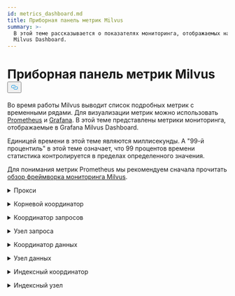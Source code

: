 ```yaml
---
id: metrics_dashboard.md
title: Приборная панель метрик Milvus
summary: >-
  В этой теме рассказывается о показателях мониторинга, отображаемых на панели
  Milvus Dashboard.
---
```

<h1 id="Milvus-Metrics-Dashboard" class="common-anchor-header">Приборная панель метрик Milvus<button data-href="#Milvus-Metrics-Dashboard" class="anchor-icon" translate="no">
      <svg translate="no"
        aria-hidden="true"
        focusable="false"
        height="20"
        version="1.1"
        viewBox="0 0 16 16"
        width="16"
      >
        <path
          fill="#0092E4"
          fill-rule="evenodd"
          d="M4 9h1v1H4c-1.5 0-3-1.69-3-3.5S2.55 3 4 3h4c1.45 0 3 1.69 3 3.5 0 1.41-.91 2.72-2 3.25V8.59c.58-.45 1-1.27 1-2.09C10 5.22 8.98 4 8 4H4c-.98 0-2 1.22-2 2.5S3 9 4 9zm9-3h-1v1h1c1 0 2 1.22 2 2.5S13.98 12 13 12H9c-.98 0-2-1.22-2-2.5 0-.83.42-1.64 1-2.09V6.25c-1.09.53-2 1.84-2 3.25C6 11.31 7.55 13 9 13h4c1.45 0 3-1.69 3-3.5S14.5 6 13 6z"
        ></path>
      </svg>
    </button></h1><p>Во время работы Milvus выводит список подробных метрик с временными рядами. Для визуализации метрик можно использовать <a href="https://prometheus.io/">Prometheus</a> и <a href="https://grafana.com/">Grafana</a>. В этой теме представлены метрики мониторинга, отображаемые в Grafana Milvus Dashboard.</p>
<p>Единицей времени в этой теме являются миллисекунды. А "99-й процентиль" в этой теме означает, что 99 процентов времени статистика контролируется в пределах определенного значения.</p>
<p>Для понимания метрик Prometheus мы рекомендуем сначала прочитать <a href="/docs/ru/monitor_overview.md">обзор фреймворка мониторинга Milvus</a>.</p>
<p><details><summary>Прокси</summary></p>
<table>
<thead>
<tr><th>Панель</th><th>Описание панели</th><th>PromQL (язык запросов Prometheus)</th><th>Используемые метрики Milvus</th><th>Описание метрик Milvus</th></tr>
</thead>
<tbody>
<tr><td>Скорость подсчета поисковых векторов</td><td>Среднее количество векторов, запрашиваемых в секунду каждым прокси в течение последних двух минут.</td><td><code translate="no">sum(increase(milvus_proxy_search_vectors_count{app_kubernetes_io_instance=~&quot;$instance&quot;, app_kubernetes_io_name=&quot;$app_name&quot;, namespace=&quot;$namespace&quot;}[2m])/120) by (pod, node_id)</code></td><td><code translate="no">milvus_proxy_search_vectors_count</code></td><td>Накопленное количество запрошенных векторов.</td></tr>
<tr><td>Insert Vector Count Rate</td><td>Среднее количество векторов, вставленных в секунду каждым прокси в течение последних двух минут.</td><td><code translate="no">sum(increase(milvus_proxy_insert_vectors_count{app_kubernetes_io_instance=~&quot;$instance&quot;, app_kubernetes_io_name=&quot;$app_name&quot;, namespace=&quot;$namespace&quot;}[2m])/120) by (pod, node_id)</code></td><td><code translate="no">milvus_proxy_insert_vectors_count</code></td><td>Накопленное количество вставленных векторов.</td></tr>
<tr><td>Латентность поиска</td><td>Средняя задержка и 99-й процентиль задержки получения запросов на поиск и запрос каждым прокси в течение последних двух минут.</td><td>p99: <br/> <code translate="no">histogram_quantile(0.99, sum by (le, query_type, pod, node_id) (rate(milvus_proxy_sq_latency_bucket{app_kubernetes_io_instance=~&quot;$instance&quot;, app_kubernetes_io_name=&quot;$app_name&quot;, namespace=&quot;$namespace&quot;}[2m])))</code> <br/> avg: <br/> <code translate="no">sum(increase(milvus_proxy_sq_latency_sum{app_kubernetes_io_instance=~&quot;$instance&quot;, app_kubernetes_io_name=&quot;$app_name&quot;, namespace=&quot;$namespace&quot;}[2m])) by (pod, node_id, query_type) / sum(increase(milvus_proxy_sq_latency_count{app_kubernetes_io_instance=~&quot;$instance&quot;, app_kubernetes_io_name=&quot;$app_name&quot;, namespace=&quot;$namespace&quot;}[2m])) by (pod, node_id, query_type)</code></td><td><code translate="no">milvus_proxy_sq_latency</code></td><td>Задержка запросов на поиск и запросы.</td></tr>
<tr><td>Задержка поиска коллекции</td><td>Средняя задержка и 99-й процентиль задержки получения запросов поиска и запросов к определенной коллекции каждым прокси в течение последних двух минут.</td><td>p99: <br/> <code translate="no">histogram_quantile(0.99, sum by (le, query_type, pod, node_id) (rate(milvus_proxy_collection_sq_latency_bucket{app_kubernetes_io_instance=~&quot;$instance&quot;, app_kubernetes_io_name=&quot;$app_name&quot;, namespace=&quot;$namespace&quot;, collection_name=~&quot;$collection&quot;}[2m])))</code> <br/> avg: <br/> <code translate="no">sum(increase(milvus_proxy_collection_sq_latency_sum{app_kubernetes_io_instance=~&quot;$instance&quot;, app_kubernetes_io_name=&quot;$app_name&quot;, namespace=&quot;$namespace&quot;, collection_name=~&quot;$collection&quot;}[2m])) by (pod, node_id, query_type) / sum(increase(milvus_proxy_collection_sq_latency_count{app_kubernetes_io_instance=~&quot;$instance&quot;, app_kubernetes_io_name=&quot;$app_name&quot;, namespace=&quot;$namespace&quot;, collection_name=~&quot;$collection&quot;}[2m])) by (pod, node_id, query_type)</code></td><td><code translate="no">milvus_proxy_collection_sq_latency_sum</code></td><td>Время ожидания запросов поиска и запросов к определенной коллекции</td></tr>
<tr><td>Мутационная задержка</td><td>Средняя задержка и 99-й процентиль задержки получения запросов на мутацию каждым прокси в течение последних двух минут.</td><td>p99: <br/> <code translate="no">histogram_quantile(0.99, sum by (le, msg_type, pod, node_id) (rate(milvus_proxy_mutation_latency_bucket{app_kubernetes_io_instance=~&quot;$instance&quot;, app_kubernetes_io_name=&quot;$app_name&quot;, namespace=&quot;$namespace&quot;}[2m])))</code> <br/> avg: <br/> <code translate="no">sum(increase(milvus_proxy_mutation_latency_sum{app_kubernetes_io_instance=~&quot;$instance&quot;, app_kubernetes_io_name=&quot;$app_name&quot;, namespace=&quot;$namespace&quot;}[2m])) by (pod, node_id, msg_type) / sum(increase(milvus_proxy_mutation_latency_count{app_kubernetes_io_instance=~&quot;$instance&quot;, app_kubernetes_io_name=&quot;$app_name&quot;, namespace=&quot;$namespace&quot;}[2m])) by (pod, node_id, msg_type)</code></td><td><code translate="no">milvus_proxy_mutation_latency_sum</code></td><td>Задержка запросов на мутацию.</td></tr>
<tr><td>Латентность мутации коллекции</td><td>Средняя задержка и 99-й процентиль задержки получения запросов мутации к определенной коллекции каждым прокси в течение последних двух минут.</td><td>p99: <br/> <code translate="no">histogram_quantile(0.99, sum by (le, query_type, pod, node_id) (rate(milvus_proxy_collection_sq_latency_bucket{app_kubernetes_io_instance=~&quot;$instance&quot;, app_kubernetes_io_name=&quot;$app_name&quot;, namespace=&quot;$namespace&quot;, collection_name=~&quot;$collection&quot;}[2m])))</code> <br/> avg: <br/> <code translate="no">sum(increase(milvus_proxy_collection_sq_latency_sum{app_kubernetes_io_instance=~&quot;$instance&quot;, app_kubernetes_io_name=&quot;$app_name&quot;, namespace=&quot;$namespace&quot;, collection_name=~&quot;$collection&quot;}[2m])) by (pod, node_id, query_type) / sum(increase(milvus_proxy_collection_sq_latency_count{app_kubernetes_io_instance=~&quot;$instance&quot;, app_kubernetes_io_name=&quot;$app_name&quot;, namespace=&quot;$namespace&quot;, collection_name=~&quot;$collection&quot;}[2m])) by (pod, node_id, query_type)</code></td><td><code translate="no">milvus_proxy_collection_sq_latency_sum</code></td><td>Задержка запросов мутации к определенной коллекции</td></tr>
<tr><td>Задержка ожидания результатов поиска</td><td>Средняя задержка и 99-й процентиль задержки между отправкой запросов поиска и запросов и получением результатов прокси в течение последних двух минут.</td><td>p99: <br/> <code translate="no">histogram_quantile(0.99, sum by (le, query_type, pod, node_id) (rate(milvus_proxy_sq_wait_result_latency_bucket{app_kubernetes_io_instance=~&quot;$instance&quot;, app_kubernetes_io_name=&quot;$app_name&quot;, namespace=&quot;$namespace&quot;}[2m])))</code> <br/> avg: <br/> <code translate="no">sum(increase(milvus_proxy_sq_wait_result_latency_sum{app_kubernetes_io_instance=~&quot;$instance&quot;, app_kubernetes_io_name=&quot;$app_name&quot;, namespace=&quot;$namespace&quot;}[2m])) by (pod, node_id, query_type) / sum(increase(milvus_proxy_sq_wait_result_latency_count{app_kubernetes_io_instance=~&quot;$instance&quot;, app_kubernetes_io_name=&quot;$app_name&quot;, namespace=&quot;$namespace&quot;}[2m])) by (pod, node_id, query_type)</code></td><td><code translate="no">milvus_proxy_sq_wait_result_latency</code></td><td>Задержка между отправкой запросов на поиск и получение результатов.</td></tr>
<tr><td>Уменьшить задержку результатов поиска</td><td>Средняя задержка и 99-й процентиль задержки агрегирования результатов поиска и запросов через прокси в течение последних двух минут.</td><td>p99: <br/> <code translate="no">histogram_quantile(0.99, sum by (le, query_type, pod, node_id) (rate(milvus_proxy_sq_reduce_result_latency_bucket{app_kubernetes_io_instance=~&quot;$instance&quot;, app_kubernetes_io_name=&quot;$app_name&quot;, namespace=&quot;$namespace&quot;}[2m])))</code> <br/> avg: <br/> <code translate="no">sum(increase(milvus_proxy_sq_reduce_result_latency_sum{app_kubernetes_io_instance=~&quot;$instance&quot;, app_kubernetes_io_name=&quot;$app_name&quot;, namespace=&quot;$namespace&quot;}[2m])) by (pod, node_id, query_type) / sum(increase(milvus_proxy_sq_reduce_result_latency_count{app_kubernetes_io_instance=~&quot;$instance&quot;, app_kubernetes_io_name=&quot;$app_name&quot;, namespace=&quot;$namespace&quot;}[2m])) by (pod, node_id, query_type)</code></td><td><code translate="no">milvus_proxy_sq_reduce_result_latency</code></td><td>Задержка объединения результатов поиска и запросов, возвращаемых каждым узлом запроса.</td></tr>
<tr><td>Задержка декодирования результатов поиска</td><td>Средняя задержка и 99-й процентиль задержки декодирования результатов поиска и запросов по прокси в течение последних двух минут.</td><td>p99: <br/> <code translate="no">histogram_quantile(0.99, sum by (le, query_type, pod, node_id) (rate(milvus_proxy_sq_decode_result_latency_bucket{app_kubernetes_io_instance=~&quot;$instance&quot;, app_kubernetes_io_name=&quot;$app_name&quot;, namespace=&quot;$namespace&quot;}[2m])))</code> <br/> avg: <br/> <code translate="no">sum(increase(milvus_proxy_sq_decode_result_latency_sum{app_kubernetes_io_instance=~&quot;$instance&quot;, app_kubernetes_io_name=&quot;$app_name&quot;, namespace=&quot;$namespace&quot;}[2m])) by (pod, node_id, query_type) / sum(increase(milvus_proxy_sq_decode_resultlatency_count{app_kubernetes_io_instance=~&quot;$instance&quot;, app_kubernetes_io_name=&quot;$app_name&quot;, namespace=&quot;$namespace&quot;}[2m])) by (pod, node_id, query_type)</code></td><td><code translate="no">milvus_proxy_sq_decode_result_latency</code></td><td>Задержка декодирования каждого результата поиска и запроса.</td></tr>
<tr><td>Msg Stream Object Num</td><td>Среднее, максимальное и минимальное количество объектов msgstream, созданных каждым прокси на соответствующей физической теме за последние две минуты.</td><td><code translate="no">avg(milvus_proxy_msgstream_obj_num{app_kubernetes_io_instance=~&quot;$instance&quot;, app_kubernetes_io_name=&quot;$app_name&quot;, namespace=&quot;$namespace&quot;}) by (pod, node_id) max(milvus_proxy_msgstream_obj_num{app_kubernetes_io_instance=~&quot;$instance&quot;, app_kubernetes_io_name=&quot;$app_name&quot;, namespace=&quot;$namespace&quot;}) by (pod, node_id) min(milvus_proxy_msgstream_obj_num{app_kubernetes_io_instance=~&quot;$instance&quot;, app_kubernetes_io_name=&quot;$app_name&quot;, namespace=&quot;$namespace&quot;}) by (pod, node_id)</code></td><td><code translate="no">milvus_proxy_msgstream_obj_num</code></td><td>Количество объектов msgstream, созданных в каждой физической теме.</td></tr>
<tr><td>Задержка отправки мутаций</td><td>Средняя задержка и 99-й процентиль задержки отправки запросов на вставку или удаление каждым прокси в течение последних двух минут.</td><td>p99: <br/> <code translate="no">histogram_quantile(0.99, sum by (le, msg_type, pod, node_id) (rate(milvus_proxy_mutation_send_latency_bucket{app_kubernetes_io_instance=~&quot;$instance&quot;, app_kubernetes_io_name=&quot;$app_name&quot;, namespace=&quot;$namespace&quot;}[2m])))</code> <br/> avg: <br/> <code translate="no">sum(increase(milvus_proxy_mutation_send_latency_sum{app_kubernetes_io_instance=~&quot;$instance&quot;, app_kubernetes_io_name=&quot;$app_name&quot;, namespace=&quot;$namespace&quot;}[2m])) by (pod, node_id, msg_type) / sum(increase(milvus_proxy_mutation_send_latency_count{app_kubernetes_io_instance=~&quot;$instance&quot;, app_kubernetes_io_name=&quot;$app_name&quot;, namespace=&quot;$namespace&quot;}[2m])) by (pod, node_id, msg_type)</code></td><td><code translate="no">milvus_proxy_mutation_send_latency</code></td><td>Задержка отправки запросов на вставку или удаление.</td></tr>
<tr><td>Скорость попадания в кэш</td><td>Средний показатель попадания в кэш операций, включая <code translate="no">GeCollectionID</code>, <code translate="no">GetCollectionInfo</code> и <code translate="no">GetCollectionSchema</code> в секунду в течение последних двух минут.</td><td><code translate="no">sum(increase(milvus_proxy_cache_hit_count{app_kubernetes_io_instance=~&quot;$instance&quot;, app_kubernetes_io_name=&quot;$app_name&quot;, namespace=&quot;$namespace&quot;, cache_state=&quot;hit&quot;}[2m])/120) by(cache_name, pod, node_id) / sum(increase(milvus_proxy_cache_hit_count{app_kubernetes_io_instance=~&quot;$instance&quot;, app_kubernetes_io_name=&quot;$app_name&quot;, namespace=&quot;$namespace&quot;}[2m])/120) by(cache_name, pod, node_id)</code></td><td><code translate="no">milvus_proxy_cache_hit_count</code></td><td>Статистика попаданий и отказов для каждой операции чтения кэша.</td></tr>
<tr><td>Задержка обновления кэша</td><td>Средняя задержка и 99-й процентиль задержки обновления кэша по прокси в течение последних двух минут.</td><td>p99: <br/> <code translate="no">histogram_quantile(0.99, sum by (le, pod, node_id) (rate(milvus_proxy_cache_update_latency_bucket{app_kubernetes_io_instance=~&quot;$instance&quot;, app_kubernetes_io_name=&quot;$app_name&quot;, namespace=&quot;$namespace&quot;}[2m])))</code> <br/> avg: <br/> <code translate="no">sum(increase(milvus_proxy_cache_update_latency_sum{app_kubernetes_io_instance=~&quot;$instance&quot;, app_kubernetes_io_name=&quot;$app_name&quot;, namespace=&quot;$namespace&quot;}[2m])) by (pod, node_id) / sum(increase(milvus_proxy_cache_update_latency_count{app_kubernetes_io_instance=~&quot;$instance&quot;, app_kubernetes_io_name=&quot;$app_name&quot;, namespace=&quot;$namespace&quot;}[2m])) by (pod, node_id)</code></td><td><code translate="no">milvus_proxy_cache_update_latency</code></td><td>Задержка обновления кэша каждый раз.</td></tr>
<tr><td>Время синхронизации</td><td>Среднее, максимальное и минимальное количество эпохального времени, синхронизированного каждым прокси в соответствующем физическом канале.</td><td><code translate="no">avg(milvus_proxy_sync_epoch_time{app_kubernetes_io_instance=~&quot;$instance&quot;, app_kubernetes_io_name=&quot;$app_name&quot;, namespace=&quot;$namespace&quot;}) by (pod, node_id) max(milvus_proxy_sync_epoch_time{app_kubernetes_io_instance=~&quot;$instance&quot;, app_kubernetes_io_name=&quot;$app_name&quot;, namespace=&quot;$namespace&quot;}) by (pod, node_id) min(milvus_proxy_sync_epoch_time{app_kubernetes_io_instance=~&quot;$instance&quot;, app_kubernetes_io_name=&quot;$app_name&quot;, namespace=&quot;$namespace&quot;}) by (pod, node_id)</code></td><td><code translate="no">milvus_proxy_sync_epoch_time</code></td><td>Время эпохи каждого физического канала (время Unix, миллисекунды, прошедшие с 1 января 1970 года).    <br/>    По умолчанию существует <code translate="no">ChannelName</code>, не относящийся к физическим каналам.</td></tr>
<tr><td>Применить задержку PK</td><td>Средняя задержка и 99-й процентиль задержки применения первичного ключа каждым прокси в течение последних двух минут.</td><td>p99: <br/> <code translate="no">histogram_quantile(0.99, sum by (le, pod, node_id) (rate(milvus_proxy_apply_pk_latency_bucket{app_kubernetes_io_instance=~&quot;$instance&quot;, app_kubernetes_io_name=&quot;$app_name&quot;, namespace=&quot;$namespace&quot;}[2m])))</code> <br/> avg: <br/> <code translate="no">sum(increase(milvus_proxy_apply_pk_latency_sum{app_kubernetes_io_instance=~&quot;$instance&quot;, app_kubernetes_io_name=&quot;$app_name&quot;, namespace=&quot;$namespace&quot;}[2m])) by (pod, node_id) / sum(increase(milvus_proxy_apply_pk_latency_count{app_kubernetes_io_instance=~&quot;$instance&quot;, app_kubernetes_io_name=&quot;$app_name&quot;, namespace=&quot;$namespace&quot;}[2m])) by (pod, node_id)</code></td><td><code translate="no">milvus_proxy_apply_pk_latency</code></td><td>Задержка применения первичного ключа.</td></tr>
<tr><td>Задержка применения временной метки</td><td>Средняя задержка и 99-й процентиль задержки применения временной метки каждым прокси в течение последних двух минут.</td><td>p99: <br/> <code translate="no">histogram_quantile(0.99, sum by (le, pod, node_id) (rate(milvus_proxy_apply_timestamp_latency_bucket{app_kubernetes_io_instance=~&quot;$instance&quot;, app_kubernetes_io_name=&quot;$app_name&quot;, namespace=&quot;$namespace&quot;}[2m])))</code> <br/> avg: <br/> <code translate="no">sum(increase(milvus_proxy_apply_timestamp_latency_sum{app_kubernetes_io_instance=~&quot;$instance&quot;, app_kubernetes_io_name=&quot;$app_name&quot;, namespace=&quot;$namespace&quot;}[2m])) by (pod, node_id) / sum(increase(milvus_proxy_apply_timestamp_latency_count{app_kubernetes_io_instance=~&quot;$instance&quot;, app_kubernetes_io_name=&quot;$app_name&quot;, namespace=&quot;$namespace&quot;}[2m])) by (pod, node_id)</code></td><td><code translate="no">milvus_proxy_apply_timestamp_latency</code></td><td>Задержка применения временной метки.</td></tr>
<tr><td>Коэффициент успешности запросов</td><td>Количество успешных запросов, полученных в секунду каждым прокси, с подробной разбивкой по типам запросов. Возможные типы запросов: DescribeCollection, DescribeIndex, GetCollectionStatistics, HasCollection, Search, Query, ShowPartitions, Insert и т. д.</td></tr>
<tr><td><code translate="no">sum(increase(milvus_proxy_req_count{app_kubernetes_io_instance=~&quot;$instance&quot;, app_kubernetes_io_name=&quot;$app_name&quot;, namespace=&quot;$namespace&quot;, status=&quot;success&quot;}[2m])/120) by(function_name, pod, node_id)</code></td><td><code translate="no">milvus_proxy_req_count</code></td><td>Количество всех типов полученных запросов</td></tr>
<tr><td>Частота неудачных запросов</td><td>Количество неудачных запросов, полученных в секунду каждым прокси, с подробной разбивкой по каждому типу запросов. Возможные типы запросов: DescribeCollection, DescribeIndex, GetCollectionStatistics, HasCollection, Search, Query, ShowPartitions, Insert и т. д.</td></tr>
<tr><td><code translate="no">sum(increase(milvus_proxy_req_count{app_kubernetes_io_instance=~&quot;$instance&quot;, app_kubernetes_io_name=&quot;$app_name&quot;, namespace=&quot;$namespace&quot;, status=&quot;fail&quot;}[2m])/120) by(function_name, pod, node_id)</code></td><td><code translate="no">milvus_proxy_req_count</code></td><td>Количество всех типов полученных запросов</td></tr>
<tr><td>Латентность запроса</td><td>Средняя задержка и 99-й процентиль задержки всех типов принимаемых запросов каждым прокси-сервером</td><td>p99: <br/> <code translate="no">histogram_quantile(0.99, sum by (le, pod, node_id, function_name) (rate(milvus_proxy_req_latency_bucket{app_kubernetes_io_instance=~&quot;$instance&quot;, app_kubernetes_io_name=&quot;$app_name&quot;, namespace=&quot;$namespace&quot;}[2m])))</code> <br/> avg: <br/> <code translate="no">sum(increase(milvus_proxy_req_latency_sum{app_kubernetes_io_instance=~&quot;$instance&quot;, app_kubernetes_io_name=&quot;$app_name&quot;, namespace=&quot;$namespace&quot;}[2m])) by (pod, node_id, function_name) / sum(increase(milvus_proxy_req_latency_count{app_kubernetes_io_instance=~&quot;$instance&quot;, app_kubernetes_io_name=&quot;$app_name&quot;, namespace=&quot;$namespace&quot;}[2m])) by (pod, node_id, function_name)</code></td><td><code translate="no">milvus_proxy_req_latency</code></td><td>Задержка всех типов запросов на получение</td></tr>
<tr><td>Количество байт запросов на вставку/удаление</td><td>Количество байт запросов на вставку и удаление, полученных прокси в секунду за последние две минуты.</td><td><code translate="no">sum(increase(milvus_proxy_receive_bytes_count{app_kubernetes_io_instance=~&quot;$instance&quot;, app_kubernetes_io_name=&quot;$app_name&quot;, namespace=&quot;$namespace&quot;}[2m])/120) by(pod, node_id)</code></td><td><code translate="no">milvus_proxy_receive_bytes_count</code></td><td>Количество запросов на вставку и удаление.</td></tr>
<tr><td>Скорость отправки байтов</td><td>Количество байт в секунду, отправленных обратно клиенту, когда каждый прокси отвечает на запросы поиска и запросов в течение последних двух минут.</td><td><code translate="no">sum(increase(milvus_proxy_send_bytes_count{app_kubernetes_io_instance=~&quot;$instance&quot;, app_kubernetes_io_name=&quot;$app_name&quot;, namespace=&quot;$namespace&quot;}[2m])/120) by(pod, node_id)</code></td><td><code translate="no">milvus_proxy_send_bytes_count</code></td><td>Количество байт, отправленных обратно клиенту, пока каждый прокси отвечает на запросы поиска и запросов.</td></tr>
</tbody>
</table>
<p></details></p>
<p><details><summary>Корневой координатор</summary></p>
<table>
<thead>
<tr><th>Панель</th><th>Описание панели</th><th>PromQL (язык запросов Prometheus)</th><th>Используемые метрики Milvus</th><th>Описание метрик Milvus</th></tr>
</thead>
<tbody>
<tr><td>Количество прокси-узлов</td><td>Количество созданных прокси.</td><td><code translate="no">sum(milvus_rootcoord_proxy_num{app_kubernetes_io_instance=~&quot;$instance&quot;, app_kubernetes_io_name=&quot;$app_name&quot;, namespace=&quot;$namespace&quot;}) by (app_kubernetes_io_instance)</code></td><td><code translate="no">milvus_rootcoord_proxy_num</code></td><td>Количество прокси-узлов.</td></tr>
<tr><td>Sync Time</td><td>Среднее, максимальное и минимальное количество эпохального времени, синхронизированного каждым корневым коордом в каждом физическом канале (PChannel).</td><td><code translate="no">avg(milvus_rootcoord_sync_epoch_time{app_kubernetes_io_instance=~&quot;$instance&quot;, app_kubernetes_io_name=&quot;$app_name&quot;, namespace=&quot;$namespace&quot;}) by (app_kubernetes_io_instance) max(milvus_rootcoord_sync_epoch_time{app_kubernetes_io_instance=~&quot;$instance&quot;, app_kubernetes_io_name=&quot;$app_name&quot;, namespace=&quot;$namespace&quot;}) by (app_kubernetes_io_instance) min(milvus_rootcoord_sync_epoch_time{app_kubernetes_io_instance=~&quot;$instance&quot;, app_kubernetes_io_name=&quot;$app_name&quot;, namespace=&quot;$namespace&quot;}) by (app_kubernetes_io_instance)</code></td><td><code translate="no">milvus_rootcoord_sync_epoch_time</code></td><td>Время эпохи каждого физического канала (время Unix, миллисекунды, прошедшие с 1 января 1970 года).</td></tr>
<tr><td>Скорость выполнения DDL-запросов</td><td>Состояние и количество DDL-запросов в секунду в течение последних двух минут.</td><td><code translate="no">sum(increase(milvus_rootcoord_ddl_req_count{app_kubernetes_io_instance=~&quot;$instance&quot;, app_kubernetes_io_name=&quot;$app_name&quot;, namespace=&quot;$namespace&quot;}[2m])/120) by (status, function_name)</code></td><td><code translate="no">milvus_rootcoord_ddl_req_count</code></td><td>Общее количество DDL-запросов, включая <code translate="no">CreateCollection</code>, <code translate="no">DescribeCollection</code>, <code translate="no">DescribeSegments</code>, <code translate="no">HasCollection</code>, <code translate="no">ShowCollections</code>, <code translate="no">ShowPartitions</code> и <code translate="no">ShowSegments</code>.</td></tr>
<tr><td>Латентность DDL-запросов</td><td>Средняя задержка и 99-й процентиль задержки DDL-запросов за последние две минуты.</td><td>p99: <br/> <code translate="no">histogram_quantile(0.99, sum by (le, function_name) (rate(milvus_rootcoord_ddl_req_latency_bucket{app_kubernetes_io_instance=~&quot;$instance&quot;, app_kubernetes_io_name=&quot;$app_name&quot;, namespace=&quot;$namespace&quot;}[2m])))</code> <br/> avg: <br/> <code translate="no">sum(increase(milvus_rootcoord_ddl_req_latency_sum{app_kubernetes_io_instance=~&quot;$instance&quot;, app_kubernetes_io_name=&quot;$app_name&quot;, namespace=&quot;$namespace&quot;}[2m])) by (function_name) / sum(increase(milvus_rootcoord_ddl_req_latency_count{app_kubernetes_io_instance=~&quot;$instance&quot;, app_kubernetes_io_name=&quot;$app_name&quot;, namespace=&quot;$namespace&quot;}[2m])) by (function_name)</code></td><td><code translate="no">milvus_rootcoord_ddl_req_latency</code></td><td>Задержка всех типов DDL-запросов.</td></tr>
<tr><td>Sync Timetick Latency</td><td>Средняя задержка и 99-й процентиль времени, использованного root coord для синхронизации всех временных меток с PChannel в течение последних двух минут.</td><td>p99: <br/> <code translate="no">histogram_quantile(0.99, sum by (le) (rate(milvus_rootcoord_sync_timetick_latency_bucket{app_kubernetes_io_instance=~&quot;$instance&quot;, app_kubernetes_io_name=&quot;$app_name&quot;, namespace=&quot;$namespace&quot;}[2m])))</code> <br/> avg: <br/> <code translate="no">sum(increase(milvus_rootcoord_sync_timetick_latency_sum{app_kubernetes_io_instance=~&quot;$instance&quot;, app_kubernetes_io_name=&quot;$app_name&quot;, namespace=&quot;$namespace&quot;}[2m])) / sum(increase(milvus_rootcoord_sync_timetick_latency_count{app_kubernetes_io_instance=~&quot;$instance&quot;, app_kubernetes_io_name=&quot;$app_name&quot;, namespace=&quot;$namespace&quot;}[2m]))</code></td><td><code translate="no">milvus_rootcoord_sync_timetick_latency</code></td><td>время, использованное корневым координатором для синхронизации всех временных меток с PChannel.</td></tr>
<tr><td>Скорость распределения идентификаторов</td><td>Количество идентификаторов, присваиваемых корневым коордом в секунду в течение последних двух минут.</td><td><code translate="no">sum(increase(milvus_rootcoord_id_alloc_count{app_kubernetes_io_instance=~&quot;$instance&quot;, app_kubernetes_io_name=&quot;$app_name&quot;, namespace=&quot;$namespace&quot;}[2m])/120)</code></td><td><code translate="no">milvus_rootcoord_id_alloc_count</code></td><td>Накопленное количество идентификаторов, присвоенных корневым коордом.</td></tr>
<tr><td>Временная метка</td><td>Последняя временная метка корневого коорда.</td><td><code translate="no">milvus_rootcoord_timestamp{app_kubernetes_io_instance=~&quot;$instance&quot;, app_kubernetes_io_name=&quot;$app_name&quot;, namespace=&quot;$namespace&quot;}</code></td><td><code translate="no">milvus_rootcoord_timestamp</code></td><td>Последняя временная метка корневого координатора.</td></tr>
<tr><td>Сохраненные временные метки</td><td>Предварительно назначенные временные метки, которые root coord сохраняет в метахранилище.</td><td><code translate="no">milvus_rootcoord_timestamp_saved{app_kubernetes_io_instance=~&quot;$instance&quot;, app_kubernetes_io_name=&quot;$app_name&quot;, namespace=&quot;$namespace&quot;}</code></td><td><code translate="no">milvus_rootcoord_timestamp_saved</code></td><td>Предварительно назначенные временные метки, которые root coord сохраняет в метахранилище.     <br/>    Временные метки назначаются на 3 секунды раньше. Временная метка обновляется и сохраняется в метахранилище каждые 50 миллисекунд.</td></tr>
<tr><td>Количество коллекций</td><td>Общее количество коллекций.</td><td><code translate="no">sum(milvus_rootcoord_collection_num{app_kubernetes_io_instance=~&quot;$instance&quot;, app_kubernetes_io_name=&quot;$app_name&quot;, namespace=&quot;$namespace&quot;}) by (app_kubernetes_io_instance)</code></td><td><code translate="no">milvus_rootcoord_collection_num</code></td><td>Общее количество коллекций, существующих в Milvus на данный момент.</td></tr>
<tr><td>Partition Num</td><td>Общее количество разделов.</td><td><code translate="no">sum(milvus_rootcoord_partition_num{app_kubernetes_io_instance=~&quot;$instance&quot;, app_kubernetes_io_name=&quot;$app_name&quot;, namespace=&quot;$namespace&quot;}) by (app_kubernetes_io_instance)</code></td><td><code translate="no">milvus_rootcoord_partition_num</code></td><td>Общее количество разделов, существующих в Milvus на данный момент.</td></tr>
<tr><td>DML Channel Num</td><td>Общее количество каналов DML.</td><td><code translate="no">sum(milvus_rootcoord_dml_channel_num{app_kubernetes_io_instance=~&quot;$instance&quot;, app_kubernetes_io_name=&quot;$app_name&quot;, namespace=&quot;$namespace&quot;}) by (app_kubernetes_io_instance)</code></td><td><code translate="no">milvus_rootcoord_dml_channel_num</code></td><td>Общее количество каналов DML, существующих в Milvus в настоящее время.</td></tr>
<tr><td>Msgstream Num</td><td>Общее количество msgstreams.</td><td><code translate="no">sum(milvus_rootcoord_msgstream_obj_num{app_kubernetes_io_instance=~&quot;$instance&quot;, app_kubernetes_io_name=&quot;$app_name&quot;, namespace=&quot;$namespace&quot;}) by (app_kubernetes_io_instance)</code></td><td><code translate="no">milvus_rootcoord_msgstream_obj_num</code></td><td>Общее количество msgstreams в Milvus на данный момент.</td></tr>
<tr><td>Credential Num</td><td>Общее количество учетных данных.</td><td><code translate="no">sum(milvus_rootcoord_credential_num{app_kubernetes_io_instance=~&quot;$instance&quot;, app_kubernetes_io_name=&quot;$app_name&quot;, namespace=&quot;$namespace&quot;}) by (app_kubernetes_io_instance)</code></td><td><code translate="no">milvus_rootcoord_credential_num</code></td><td>Общее количество учетных данных в Milvus на данный момент.</td></tr>
<tr><td>Задержка временного тика</td><td>Сумма максимальной временной задержки тиков графиков потока на всех DataNodes и QueryNodes.</td><td><code translate="no">sum(milvus_rootcoord_time_tick_delay{app_kubernetes_io_instance=~&quot;$instance&quot;, app_kubernetes_io_name=&quot;$app_name&quot;, namespace=&quot;$namespace&quot;}) by (app_kubernetes_io_instance)</code></td><td><code translate="no">milvus_rootcoord_time_tick_delay</code></td><td>Максимальная временная задержка тиков графиков потока на каждом DataNode и QueryNode.</td></tr>
</tbody>
</table>
<p></details></p>
<p><details><summary>Координатор запросов</summary></p>
<table>
<thead>
<tr><th>Панель</th><th>Описание панели</th><th>PromQL (язык запросов Prometheus)</th><th>Используемые метрики Milvus</th><th>Описание метрик Milvus</th></tr>
</thead>
<tbody>
<tr><td>Collection Loaded Num</td><td>Количество коллекций, которые в данный момент загружены в память.</td><td><code translate="no">sum(milvus_querycoord_collection_num{app_kubernetes_io_instance=~&quot;$instance&quot;, app_kubernetes_io_name=&quot;$app_name&quot;, namespace=&quot;$namespace&quot;}) by (app_kubernetes_io_instance)</code></td><td><code translate="no">milvus_querycoord_collection_num</code></td><td>Количество коллекций, которые в данный момент загружены Milvus.</td></tr>
<tr><td>Entity Loaded Num</td><td>Количество сущностей, загруженных в память в данный момент.</td><td><code translate="no">sum(milvus_querycoord_entity_num{app_kubernetes_io_instance=~&quot;$instance&quot;, app_kubernetes_io_name=&quot;$app_name&quot;, namespace=&quot;$namespace&quot;}) by (app_kubernetes_io_instance)</code></td><td><code translate="no">milvus_querycoord_entitiy_num</code></td><td>Количество сущностей, загруженных Milvus в данный момент.</td></tr>
<tr><td>Скорость запросов на загрузку</td><td>Количество запросов на загрузку в секунду за последние две минуты.</td><td><code translate="no">sum(increase(milvus_querycoord_load_req_count{app_kubernetes_io_instance=~&quot;$instance&quot;, app_kubernetes_io_name=&quot;$app_name&quot;, namespace=&quot;$namespace&quot;}[2m])120) by (status)</code></td><td><code translate="no">milvus_querycoord_load_req_count</code></td><td>Накопленное количество запросов на загрузку.</td></tr>
<tr><td>Скорость запросов на освобождение</td><td>Количество запросов на освобождение в секунду в течение последних двух минут.</td><td><code translate="no">sum(increase(milvus_querycoord_release_req_count{app_kubernetes_io_instance=~&quot;$instance&quot;, app_kubernetes_io_name=&quot;$app_name&quot;, namespace=&quot;$namespace&quot;}[2m])/120) by (status)</code></td><td><code translate="no">milvus_querycoord_release_req_count</code></td><td>Накопленное количество запросов на освобождение.</td></tr>
<tr><td>Латентность запросов нагрузки</td><td>Средняя задержка и 99-й процентиль задержки запросов нагрузки за последние две минуты.</td><td>p99: <br/> <code translate="no">histogram_quantile(0.99, sum by (le) (rate(milvus_querycoord_load_latency_bucket{app_kubernetes_io_instance=~&quot;$instance&quot;, app_kubernetes_io_name=&quot;$app_name&quot;, namespace=&quot;$namespace&quot;}[2m])))</code> <br/> avg: <br/> <code translate="no">sum(increase(milvus_querycoord_load_latency_sum{app_kubernetes_io_instance=~&quot;$instance&quot;, app_kubernetes_io_name=&quot;$app_name&quot;, namespace=&quot;$namespace&quot;}[2m])) / sum(increase(milvus_querycoord_load_latency_count{app_kubernetes_io_instance=~&quot;$instance&quot;, app_kubernetes_io_name=&quot;$app_name&quot;, namespace=&quot;$namespace&quot;}[2m]))</code></td><td><code translate="no">milvus_querycoord_load_latency</code></td><td>Время, затраченное на выполнение запроса на нагрузку.</td></tr>
<tr><td>Задержка запроса на освобождение</td><td>Средняя задержка и 99-й процентиль задержки запросов на освобождение в течение последних двух минут.</td><td>p99: <br/> <code translate="no">histogram_quantile(0.99, sum by (le) (rate(milvus_querycoord_release_latency_bucket{app_kubernetes_io_instance=~&quot;$instance&quot;, app_kubernetes_io_name=&quot;$app_name&quot;, namespace=&quot;$namespace&quot;}[2m])))</code> <br/> avg: <br/> <code translate="no">sum(increase(milvus_querycoord_release_latency_sum{app_kubernetes_io_instance=~&quot;$instance&quot;, app_kubernetes_io_name=&quot;$app_name&quot;, namespace=&quot;$namespace&quot;}[2m])) / sum(increase(milvus_querycoord_release_latency_count{app_kubernetes_io_instance=~&quot;$instance&quot;, app_kubernetes_io_name=&quot;$app_name&quot;, namespace=&quot;$namespace&quot;}[2m]))</code></td><td><code translate="no">milvus_querycoord_release_latency</code></td><td>Время, затраченное на завершение запроса на освобождение.</td></tr>
<tr><td>Задача поднагрузки</td><td>Количество задач подзагрузки.</td><td><code translate="no">sum(milvus_querycoord_child_task_num{app_kubernetes_io_instance=~&quot;$instance&quot;, app_kubernetes_io_name=&quot;$app_name&quot;, namespace=&quot;$namespace&quot;}) by (app_kubernetes_io_instance)</code></td><td><code translate="no">milvus_querycoord_child_task_num</code></td><td>Количество подзадач нагрузки.    <br/>    Коорд запроса разбивает запрос нагрузки на несколько подзадач.</td></tr>
<tr><td>Родительское задание нагрузки</td><td>Количество родительских заданий нагрузки.</td><td><code translate="no">sum(milvus_querycoord_parent_task_num{app_kubernetes_io_instance=~&quot;$instance&quot;, app_kubernetes_io_name=&quot;$app_name&quot;, namespace=&quot;$namespace&quot;}) by (app_kubernetes_io_instance)</code></td><td><code translate="no">milvus_querycoord_parent_task_num</code></td><td>Количество подзадач.    <br/>    Каждый запрос нагрузки соответствует родительской задаче в очереди задач.</td></tr>
<tr><td>Латентность подзадач нагрузки</td><td>Средняя задержка и 99-й процентиль задержки задачи подзагрузки за последние две минуты.</td><td>p99: <br/> <code translate="no">histogram_quantile(0.99, sum by (le) (rate(milvus_querycoord_child_task_latency_bucket{app_kubernetes_io_instance=~&quot;$instance&quot;, app_kubernetes_io_name=&quot;$app_name&quot;, namespace=&quot;$namespace&quot;}[2m])))</code> <br/> avg: <br/> <code translate="no">sum(increase(milvus_querycoord_child_task_latency_sum{app_kubernetes_io_instance=~&quot;$instance&quot;, app_kubernetes_io_name=&quot;$app_name&quot;, namespace=&quot;$namespace&quot;}[2m])) / sum(increase(milvus_querycoord_child_task_latency_count{app_kubernetes_io_instance=~&quot;$instance&quot;, app_kubernetes_io_name=&quot;$app_name&quot;, namespace=&quot;$namespace&quot;}[2m])) namespace&quot;}[2m])))</code></td><td><code translate="no">milvus_querycoord_child_task_latency</code></td><td>Время ожидания завершения задачи подзагрузки.</td></tr>
<tr><td>Query Node Num</td><td>Количество узлов запроса, управляемых коорд. запросом.</td><td><code translate="no">sum(milvus_querycoord_querynode_num{app_kubernetes_io_instance=~&quot;$instance&quot;, app_kubernetes_io_name=&quot;$app_name&quot;, namespace=&quot;$namespace&quot;}) by (app_kubernetes_io_instance)</code></td><td><code translate="no">milvus_querycoord_querynode_num</code></td><td>Количество узлов запроса, управляемых координатором запроса.</td></tr>
</tbody>
</table>
<p></details></p>
<p><details><summary>Узел запроса</summary></p>
<table>
<thead>
<tr><th>Панель</th><th>Описание панели</th><th>PromQL (язык запросов Prometheus)</th><th>Используемые метрики Milvus</th><th>Описание метрик Milvus</th></tr>
</thead>
<tbody>
<tr><td>Collection Loaded Num</td><td>Количество коллекций, загруженных в память каждым узлом запроса.</td><td><code translate="no">sum(milvus_querynode_collection_num{app_kubernetes_io_instance=~&quot;$instance&quot;, app_kubernetes_io_name=&quot;$app_name&quot;, namespace=&quot;$namespace&quot;}) by (pod, node_id)</code></td><td><code translate="no">milvus_querynode_collection_num</code></td><td>Количество коллекций, загруженных каждым узлом запроса.</td></tr>
<tr><td>Partition Loaded Num</td><td>Количество разделов, загруженных в память каждым узлом запроса.</td><td><code translate="no">sum(milvus_querynode_partition_num{app_kubernetes_io_instance=~&quot;$instance&quot;, app_kubernetes_io_name=&quot;$app_name&quot;, namespace=&quot;$namespace&quot;}) by (pod, node_id)</code></td><td><code translate="no">milvus_querynode_partition_num</code></td><td>Количество разделов, загруженных каждым узлом запроса.</td></tr>
<tr><td>Segment Loaded Num</td><td>Количество сегментов, загруженных в память каждым узлом запроса.</td><td><code translate="no">sum(milvus_querynode_segment_num{app_kubernetes_io_instance=~&quot;$instance&quot;, app_kubernetes_io_name=&quot;$app_name&quot;, namespace=&quot;$namespace&quot;}) by (pod, node_id)</code></td><td><code translate="no">milvus_querynode_segment_num</code></td><td>Количество сегментов, загруженных каждым узлом запроса.</td></tr>
<tr><td>Queryable Entity Num</td><td>Количество сущностей, доступных для запроса и поиска, на каждом узле запроса.</td><td><code translate="no">sum(milvus_querynode_entity_num{app_kubernetes_io_instance=~&quot;$instance&quot;, app_kubernetes_io_name=&quot;$app_name&quot;, namespace=&quot;$namespace&quot;}) by (pod, node_id)</code></td><td><code translate="no">milvus_querynode_entity_num</code></td><td>Количество сущностей, доступных для запроса и поиска, на каждом узле запроса.</td></tr>
<tr><td>Виртуальный канал DML</td><td>Количество виртуальных каналов DML, просматриваемых каждым узлом запроса.</td><td><code translate="no">sum(milvus_querynode_dml_vchannel_num{app_kubernetes_io_instance=~&quot;$instance&quot;, app_kubernetes_io_name=&quot;$app_name&quot;, namespace=&quot;$namespace&quot;}) by (pod, node_id)</code></td><td><code translate="no">milvus_querynode_dml_vchannel_num</code></td><td>Количество виртуальных каналов DML, просматриваемых каждым узлом запроса.</td></tr>
<tr><td>Виртуальный дельта-канал</td><td>Количество дельта-каналов, просматриваемых каждым узлом запроса.</td><td><code translate="no">sum(milvus_querynode_delta_vchannel_num{app_kubernetes_io_instance=~&quot;$instance&quot;, app_kubernetes_io_name=&quot;$app_name&quot;, namespace=&quot;$namespace&quot;}) by (pod, node_id)</code></td><td><code translate="no">milvus_querynode_delta_vchannel_num</code></td><td>Количество дельта-каналов, просматриваемых каждым узлом запроса.</td></tr>
<tr><td>Количество потребителей</td><td>Количество потребителей в каждом узле запроса.</td><td><code translate="no">sum(milvus_querynode_consumer_num{app_kubernetes_io_instance=~&quot;$instance&quot;, app_kubernetes_io_name=&quot;$app_name&quot;, namespace=&quot;$namespace&quot;}) by (pod, node_id)</code></td><td><code translate="no">milvus_querynode_consumer_num</code></td><td>Количество потребителей в каждом узле запроса.</td></tr>
<tr><td>Количество поисковых запросов</td><td>Общее количество запросов на поиск и запрос, полученных в секунду каждым узлом запроса, и количество успешных запросов на поиск и запрос за последние две минуты.</td><td><code translate="no">sum(increase(milvus_querynode_sq_req_count{app_kubernetes_io_instance=~&quot;$instance&quot;, app_kubernetes_io_name=&quot;$app_name&quot;, namespace=&quot;$namespace&quot;}[2m])/120) by (query_type, status, pod, node_id)</code></td><td><code translate="no">milvus_querynode_sq_req_count</code></td><td>Накопленное количество запросов поиска и запросов.</td></tr>
<tr><td>Латентность поисковых запросов</td><td>Средняя задержка и 99-й процентиль времени, затраченного на поиск и запросы каждым узлом запроса в течение последних двух минут.    <br/>    На этой панели отображается задержка запросов поиска и запросов, статус которых "успех" или "итог".</td><td>p99: <br/> <code translate="no">histogram_quantile(0.99, sum by (le, pod, node_id) (rate(milvus_querynode_sq_req_latency_bucket{app_kubernetes_io_instance=~&quot;$instance&quot;, app_kubernetes_io_name=&quot;$app_name&quot;, namespace=&quot;$namespace&quot;}[2m])))</code> <br/> avg: <br/> <code translate="no">sum(increase(milvus_querynode_sq_req_latency_sum{app_kubernetes_io_instance=~&quot;$instance&quot;, app_kubernetes_io_name=&quot;$app_name&quot;, namespace=&quot;$namespace&quot;}[2m])) by(pod, node_id, query_type) / sum(increase(milvus_querynode_sq_req_latency_count{app_kubernetes_io_instance=~&quot;$instance&quot;, app_kubernetes_io_name=&quot;$app_name&quot;, namespace=&quot;$namespace&quot;}[2m])) by(pod, node_id, query_type)</code></td><td><code translate="no">milvus_querynode_sq_req_latency</code></td><td>Задержка поисковых запросов узла запроса.</td></tr>
<tr><td>Латентность поиска в очереди</td><td>Средняя задержка и 99-й процентиль задержки запросов поиска и запросов в очереди за последние две минуты.</td><td>p99: <br/> <code translate="no">histogram_quantile(0.99, sum by (le, pod, node_id, query_type) (rate(milvus_querynode_sq_queue_latency_bucket{app_kubernetes_io_instance=~&quot;$instance&quot;, app_kubernetes_io_name=&quot;$app_name&quot;, namespace=&quot;$namespace&quot;}[2m])))</code> <br/> avg: <br/> <code translate="no">sum(increase(milvus_querynode_sq_queue_latency_sum{app_kubernetes_io_instance=~&quot;$instance&quot;, app_kubernetes_io_name=&quot;$app_name&quot;, namespace=&quot;$namespace&quot;}[2m])) by(pod, node_id, query_type) / sum(increase(milvus_querynode_sq_queue_latency_count{app_kubernetes_io_instance=~&quot;$instance&quot;, app_kubernetes_io_name=&quot;$app_name&quot;, namespace=&quot;$namespace&quot;}[2m])) by(pod, node_id, query_type)</code></td><td><code translate="no">milvus_querynode_sq_queue_latency</code></td><td>Задержка запросов поиска и запросов, полученных узлом запроса.</td></tr>
<tr><td>Латентность поискового сегмента</td><td>Средняя задержка и 99-й процентиль времени, затраченного узлом запроса на поиск и запрос сегмента в течение последних двух минут.    <br/>    Статус сегмента может быть закрытым или растущим.</td><td>p99: <br/> <code translate="no">histogram_quantile(0.99, sum by (le, query_type, segment_state, pod, node_id) (rate(milvus_querynode_sq_segment_latency_bucket{app_kubernetes_io_instance=~&quot;$instance&quot;, app_kubernetes_io_name=&quot;$app_name&quot;, namespace=&quot;$namespace&quot;}[2m])))</code> <br/> avg: <br/> <code translate="no">sum(increase(milvus_querynode_sq_segment_latency_sum{app_kubernetes_io_instance=~&quot;$instance&quot;, app_kubernetes_io_name=&quot;$app_name&quot;, namespace=&quot;$namespace&quot;}[2m])) by(pod, node_id, query_type, segment_state) / sum(increase(milvus_querynode_sq_segment_latency_count{app_kubernetes_io_instance=~&quot;$instance&quot;, app_kubernetes_io_name=&quot;$app_name&quot;, namespace=&quot;$namespace&quot;}[2m])) by(pod, node_id, query_type, segment_state)</code></td><td><code translate="no">milvus_querynode_sq_segment_latency</code></td><td>Время, затрачиваемое узлом запроса на поиск и запрос каждого сегмента.</td></tr>
<tr><td>Задержка запроса сегмента</td><td>Средняя задержка и 99-й процентиль времени, затраченного каждым узлом запроса на поиск и запрос в сегменте за последние две минуты.</td><td>p99: <br/> <code translate="no">histogram_quantile(0.99, sum by (le, query_type, pod, node_id) (rate(milvus_querynode_sq_core_latency_bucket{app_kubernetes_io_instance=~&quot;$instance&quot;, app_kubernetes_io_name=&quot;$app_name&quot;, namespace=&quot;$namespace&quot;}[2m])))</code> <br/> avg: <br/> <code translate="no">sum(increase(milvus_querynode_sq_core_latency_sum{app_kubernetes_io_instance=~&quot;$instance&quot;, app_kubernetes_io_name=&quot;$app_name&quot;, namespace=&quot;$namespace&quot;}[2m])) by(pod, node_id, query_type) / sum(increase(milvus_querynode_sq_core_latency_count{app_kubernetes_io_instance=~&quot;$instance&quot;, app_kubernetes_io_name=&quot;$app_name&quot;, namespace=&quot;$namespace&quot;}[2m])) by(pod, node_id, query_type)</code></td><td><code translate="no">milvus_querynode_sq_core_latency</code></td><td>Время, затрачиваемое каждым узлом запроса на поиск и запрос в segcore.</td></tr>
<tr><td>Латентность уменьшения поиска</td><td>Средняя задержка и 99-й процентиль времени, использованного каждым узлом запроса на этапе уменьшения поиска или запроса в течение последних двух минут.</td><td>p99: <br/> <code translate="no">histogram_quantile(0.99, sum by (le, pod, node_id, query_type) (rate(milvus_querynode_sq_reduce_latency_bucket{app_kubernetes_io_instance=~&quot;$instance&quot;, app_kubernetes_io_name=&quot;$app_name&quot;, namespace=&quot;$namespace&quot;}[2m])))</code> <br/> avg: <br/> <code translate="no">sum(increase(milvus_querynode_sq_reduce_latency_sum{app_kubernetes_io_instance=~&quot;$instance&quot;, app_kubernetes_io_name=&quot;$app_name&quot;, namespace=&quot;$namespace&quot;}[2m])) by(pod, node_id, query_type) / sum(increase(milvus_querynode_sq_reduce_latency_count{app_kubernetes_io_instance=~&quot;$instance&quot;, app_kubernetes_io_name=&quot;$app_name&quot;, namespace=&quot;$namespace&quot;}[2m])) by(pod, node_id, query_type)</code></td><td><code translate="no">milvus_querynode_sq_reduce_latency</code></td><td>Время, затрачиваемое каждым запросом на этапе уменьшения.</td></tr>
<tr><td>Латентность сегмента нагрузки</td><td>Средняя задержка и 99-й процентиль времени, затрачиваемого каждым узлом запроса на загрузку сегмента за последние две минуты.</td><td>p99: <br/> <code translate="no">histogram_quantile(0.99, sum by (le, pod, node_id) (rate(milvus_querynode_load_segment_latency_bucket{app_kubernetes_io_instance=~&quot;$instance&quot;, app_kubernetes_io_name=&quot;$app_name&quot;, namespace=&quot;$namespace&quot;}[2m])))</code> <br/> avg: <br/> <code translate="no">sum(increase(milvus_querynode_load_segment_latency_sum{app_kubernetes_io_instance=~&quot;$instance&quot;, app_kubernetes_io_name=&quot;$app_name&quot;, namespace=&quot;$namespace&quot;}[2m])) by(pod, node_id) / sum(increase(milvus_querynode_load_segment_latency_count{app_kubernetes_io_instance=~&quot;$instance&quot;, app_kubernetes_io_name=&quot;$app_name&quot;, namespace=&quot;$namespace&quot;}[2m])) by(pod, node_id)</code></td><td><code translate="no">milvus_querynode_load_segment_latency_bucket</code></td><td>Время, затрачиваемое каждым узлом запроса на загрузку сегмента.</td></tr>
<tr><td>Flowgraph Num</td><td>Количество графов потока в каждом узле запроса.</td><td><code translate="no">sum(milvus_querynode_flowgraph_num{app_kubernetes_io_instance=~&quot;$instance&quot;, app_kubernetes_io_name=&quot;$app_name&quot;, namespace=&quot;$namespace&quot;}) by (pod, node_id)</code></td><td><code translate="no">milvus_querynode_flowgraph_num</code></td><td>Количество графов потока в каждом узле запроса.</td></tr>
<tr><td>Длина очереди нерешенных задач чтения</td><td>Длина очереди неразрешенных запросов на чтение в каждом узле запроса.</td><td><code translate="no">sum(milvus_querynode_read_task_unsolved_len{app_kubernetes_io_instance=~&quot;$instance&quot;, app_kubernetes_io_name=&quot;$app_name&quot;, namespace=&quot;$namespace&quot;}) by (pod, node_id)</code></td><td><code translate="no">milvus_querynode_read_task_unsolved_len</code></td><td>Длина очереди неразрешенных запросов на чтение.</td></tr>
<tr><td>Длина готовой задачи чтения</td><td>Длина очереди запросов на чтение, которые должны быть выполнены в каждом узле запроса.</td><td><code translate="no">sum(milvus_querynode_read_task_ready_len{app_kubernetes_io_instance=~&quot;$instance&quot;, app_kubernetes_io_name=&quot;$app_name&quot;, namespace=&quot;$namespace&quot;}) by (pod, node_id)</code></td><td><code translate="no">milvus_querynode_read_task_ready_len</code></td><td>Длина очереди запросов на чтение, подлежащих выполнению.</td></tr>
<tr><td>Parallel Read Task Num</td><td>Количество параллельных запросов на чтение, выполняемых в настоящее время в каждом узле запроса.</td><td><code translate="no">sum(milvus_querynode_read_task_concurrency{app_kubernetes_io_instance=~&quot;$instance&quot;, app_kubernetes_io_name=&quot;$app_name&quot;, namespace=&quot;$namespace&quot;}) by (pod, node_id)</code></td><td><code translate="no">milvus_querynode_read_task_concurrency</code></td><td>Количество параллельных запросов на чтение, выполняемых в данный момент.</td></tr>
<tr><td>Оценка использования ЦП</td><td>Использование ЦП каждым узлом запроса, оцененное планировщиком.</td><td><code translate="no">sum(milvus_querynode_estimate_cpu_usage{app_kubernetes_io_instance=~&quot;$instance&quot;, app_kubernetes_io_name=&quot;$app_name&quot;, namespace=&quot;$namespace&quot;}) by (pod, node_id)</code></td><td><code translate="no">milvus_querynode_estimate_cpu_usage</code></td><td>Использование процессора каждым узлом запроса, оцененное планировщиком.     <br/>    Если значение равно 100, это означает, что используется целый виртуальный процессор (vCPU).</td></tr>
<tr><td>Размер группы поиска</td><td>Среднее число и 99-й процентиль размера группы поиска (т. е. общее число исходных поисковых запросов в совокупности поисковых запросов, выполняемых каждым узлом запроса) за последние две минуты.</td><td>p99: <br/> <code translate="no">histogram_quantile(0.99, sum by (le, pod, node_id) (rate(milvus_querynode_search_group_size_bucket{app_kubernetes_io_instance=~&quot;$instance&quot;, app_kubernetes_io_name=&quot;$app_name&quot;, namespace=&quot;$namespace&quot;}[2m])))</code> <br/> avg: <br/> <code translate="no">sum(increase(milvus_querynode_search_group_size_sum{app_kubernetes_io_instance=~&quot;$instance&quot;, app_kubernetes_io_name=&quot;$app_name&quot;, namespace=&quot;$namespace&quot;}[2m])) by(pod, node_id) / sum(increase(milvus_querynode_search_group_size_count{app_kubernetes_io_instance=~&quot;$instance&quot;, app_kubernetes_io_name=&quot;$app_name&quot;, namespace=&quot;$namespace&quot;}[2m])) by(pod, node_id)</code></td><td><code translate="no">milvus_querynode_load_segment_latency_bucket</code></td><td>Количество оригинальных поисковых задач среди объединенных поисковых задач из разных ведер (т. е. размер поисковой группы).</td></tr>
<tr><td>Поиск NQ</td><td>Среднее число и 99-й процентиль количества запросов (NQ), выполненных каждым узлом запроса в течение последних двух минут.</td><td>p99: <br/> <code translate="no">histogram_quantile(0.99, sum by (le, pod, node_id) (rate(milvus_querynode_search_group_size_bucket{app_kubernetes_io_instance=~&quot;$instance&quot;, app_kubernetes_io_name=&quot;$app_name&quot;, namespace=&quot;$namespace&quot;}[2m])))</code> <br/> avg: <br/> <code translate="no">sum(increase(milvus_querynode_search_group_size_sum{app_kubernetes_io_instance=~&quot;$instance&quot;, app_kubernetes_io_name=&quot;$app_name&quot;, namespace=&quot;$namespace&quot;}[2m])) by(pod, node_id) / sum(increase(milvus_querynode_search_group_size_count{app_kubernetes_io_instance=~&quot;$instance&quot;, app_kubernetes_io_name=&quot;$app_name&quot;, namespace=&quot;$namespace&quot;}[2m])) by(pod, node_id)</code></td><td>milvus_querynode_load_segment_latency_bucket</td><td>Количество запросов (NQ) поисковых запросов.</td></tr>
<tr><td>Группа поиска NQ</td><td>Среднее число и 99-й процентиль NQ поисковых запросов, объединенных и выполненных каждым узлом запроса в течение последних двух минут.</td><td>p99: <br/> <code translate="no">histogram_quantile(0.99, sum by (le, pod, node_id) (rate(milvus_querynode_search_group_nq_bucket{app_kubernetes_io_instance=~&quot;$instance&quot;, app_kubernetes_io_name=&quot;$app_name&quot;, namespace=&quot;$namespace&quot;}[2m])))</code> <br/> avg: <br/> <code translate="no">sum(increase(milvus_querynode_search_group_nq_sum{app_kubernetes_io_instance=~&quot;$instance&quot;, app_kubernetes_io_name=&quot;$app_name&quot;, namespace=&quot;$namespace&quot;}[2m])) by(pod, node_id) / sum(increase(milvus_querynode_search_group_nq_count{app_kubernetes_io_instance=~&quot;$instance&quot;, app_kubernetes_io_name=&quot;$app_name&quot;, namespace=&quot;$namespace&quot;}[2m])) by(pod, node_id)</code></td><td><code translate="no">milvus_querynode_load_segment_latency_bucket</code></td><td>NQ поисковых запросов, объединенных из разных ведер.</td></tr>
<tr><td>Search Top_K</td><td>Среднее число и 99-й процентиль <code translate="no">Top_K</code> поисковых запросов, выполненных каждым узлом запроса за последние две минуты.</td><td>p99: <br/> <code translate="no">histogram_quantile(0.99, sum by (le, pod, node_id) (rate(milvus_querynode_search_topk_bucket{app_kubernetes_io_instance=~&quot;$instance&quot;, app_kubernetes_io_name=&quot;$app_name&quot;, namespace=&quot;$namespace&quot;}[2m])))</code> <br/> avg: <br/> <code translate="no">sum(increase(milvus_querynode_search_topk_sum{app_kubernetes_io_instance=~&quot;$instance&quot;, app_kubernetes_io_name=&quot;$app_name&quot;, namespace=&quot;$namespace&quot;}[2m])) by(pod, node_id) / sum(increase(milvus_querynode_search_topk_count{app_kubernetes_io_instance=~&quot;$instance&quot;, app_kubernetes_io_name=&quot;$app_name&quot;, namespace=&quot;$namespace&quot;}[2m])) by(pod, node_id)</code></td><td><code translate="no">milvus_querynode_load_segment_latency_bucket</code></td><td>Число <code translate="no">Top_K</code> поисковых запросов.</td></tr>
<tr><td>Поисковая группа Top_K</td><td>Среднее число и 99-й процентиль <code translate="no">Top_K</code> поисковых запросов, объединенных и выполненных каждым узлом запроса за последние две минуты.</td><td>p99: <br/> <code translate="no">histogram_quantile(0.99, sum by (le, pod, node_id) (rate(milvus_querynode_search_group_topk_bucket{app_kubernetes_io_instance=~&quot;$instance&quot;, app_kubernetes_io_name=&quot;$app_name&quot;, namespace=&quot;$namespace&quot;}[2m])))</code> <br/> avg: <br/> <code translate="no">sum(increase(milvus_querynode_search_group_topk_sum{app_kubernetes_io_instance=~&quot;$instance&quot;, app_kubernetes_io_name=&quot;$app_name&quot;, namespace=&quot;$namespace&quot;}[2m])) by(pod, node_id) / sum(increase(milvus_querynode_search_group_topk_count{app_kubernetes_io_instance=~&quot;$instance&quot;, app_kubernetes_io_name=&quot;$app_name&quot;, namespace=&quot;$namespace&quot;}[2m])) by(pod, node_id)</code></td><td><code translate="no">milvus_querynode_load_segment_latency_bucket</code></td><td><code translate="no">Top_K</code> поисковых запросов, объединенных из разных ведер.</td></tr>
<tr><td>Количество вытесненных запросов на чтение</td><td>Количество запросов на чтение, отклоняемых в секунду каждым узлом запроса в течение последних двух минут.</td><td><code translate="no">sum(increase(milvus_querynode_read_evicted_count{app_kubernetes_io_instance=~&quot;$instance&quot;, app_kubernetes_io_name=&quot;$app_name&quot;, namespace=&quot;$namespace&quot;}[2m])/120) by (pod, node_id)</code></td><td><code translate="no">milvus_querynode_sq_req_count</code></td><td>Накопленное количество запросов на чтение, отклоненных узлом запроса из-за ограничения трафика.</td></tr>
</tbody>
</table>
<p></details></p>
<p><details><summary>Координатор данных</summary></p>
<table>
<thead>
<tr><th>Панель</th><th>Описание панели</th><th>PromQL (язык запросов Prometheus)</th><th>Используемые метрики Milvus</th><th>Описание метрик Milvus</th></tr>
</thead>
<tbody>
<tr><td>Data Node Num</td><td>Количество узлов данных, управляемых data coord.</td><td><code translate="no">sum(milvus_datacoord_datanode_num{app_kubernetes_io_instance=~&quot;$instance&quot;, app_kubernetes_io_name=&quot;$app_name&quot;, namespace=&quot;$namespace&quot;}) by (app_kubernetes_io_instance)</code></td><td><code translate="no">milvus_datacoord_datanode_num</code></td><td>Количество узлов данных, управляемых координатором данных.</td></tr>
<tr><td>Segment Num</td><td>Количество всех типов сегментов, записанных в метаданных data coord.</td><td><code translate="no">sum(milvus_datacoord_segment_num{app_kubernetes_io_instance=~&quot;$instance&quot;, app_kubernetes_io_name=&quot;$app_name&quot;, namespace=&quot;$namespace&quot;}) by (segment_state)</code></td><td><code translate="no">milvus_datacoord_segment_num</code></td><td>Количество всех типов сегментов, записанных в метаданных data coord.    <br/>    Типы сегментов включают: сброшенные, смытые, промытые, растущие и запечатанные.</td></tr>
<tr><td>Количество коллекций</td><td>Количество коллекций, записанных в метаданные по коорд. данным.</td><td><code translate="no">sum(milvus_datacoord_collection_num{app_kubernetes_io_instance=~&quot;$instance&quot;, app_kubernetes_io_name=&quot;$app_name&quot;, namespace=&quot;$namespace&quot;}) by (app_kubernetes_io_instance)</code></td><td><code translate="no">milvus_datacoord_collection_num</code></td><td>Количество коллекций, записанных в метаданных по коорд. данным.</td></tr>
<tr><td>Stored Rows</td><td>Накопленное количество строк валидных и промытых данных в коорд. данных.</td><td><code translate="no">sum(milvus_datacoord_stored_rows_num{app_kubernetes_io_instance=~&quot;$instance&quot;, app_kubernetes_io_name=&quot;$app_name&quot;, namespace=&quot;$namespace&quot;}) by (app_kubernetes_io_instance)</code></td><td><code translate="no">milvus_datacoord_stored_rows_num</code></td><td>Накопленное количество строк валидных и смытых данных в коорд. данных.</td></tr>
<tr><td>Stored Rows Rate</td><td>Среднее количество строк, выгружаемых в секунду в течение последних двух минут.</td><td><code translate="no">sum(increase(milvus_datacoord_stored_rows_count{app_kubernetes_io_instance=~&quot;$instance&quot;, app_kubernetes_io_name=&quot;$app_name&quot;, namespace=&quot;$namespace&quot;}[2m])/120) by (pod, node_id)</code></td><td><code translate="no">milvus_datacoord_stored_rows_count</code></td><td>Накопленное количество строк, промытых в data coord.</td></tr>
<tr><td>Время синхронизации</td><td>Среднее, максимальное и минимальное количество эпохального времени синхронизации данных в каждом физическом канале.</td><td><code translate="no">avg(milvus_datacoord_sync_epoch_time{app_kubernetes_io_instance=~&quot;$instance&quot;, app_kubernetes_io_name=&quot;$app_name&quot;, namespace=&quot;$namespace&quot;}) by (app_kubernetes_io_instance) max(milvus_datacoord_sync_epoch_time{app_kubernetes_io_instance=~&quot;$instance&quot;, app_kubernetes_io_name=&quot;$app_name&quot;, namespace=&quot;$namespace&quot;}) by (app_kubernetes_io_instance) min(milvus_datacoord_sync_epoch_time{app_kubernetes_io_instance=~&quot;$instance&quot;, app_kubernetes_io_name=&quot;$app_name&quot;, namespace=&quot;$namespace&quot;}) by (app_kubernetes_io_instance)</code></td><td><code translate="no">milvus_datacoord_sync_epoch_time</code></td><td>Время эпохи каждого физического канала (время Unix, миллисекунды, прошедшие с 1 января 1970 года).</td></tr>
<tr><td>Размер хранимого бинлога</td><td>Общий размер хранимого бинлога.</td><td><code translate="no">sum(milvus_datacoord_stored_binlog_size{app_kubernetes_io_instance=~&quot;$instance&quot;, app_kubernetes_io_name=&quot;$app_name&quot;, namespace=&quot;$namespace&quot;}) by (app_kubernetes_io_instance)</code></td><td><code translate="no">milvus_datacoord_stored_binlog_size</code></td><td>Общий размер бинлога, хранящегося в Milvus.</td></tr>
</tbody>
</table>
<p></details></p>
<p><details><summary>Узел данных</summary></p>
<table>
<thead>
<tr><th>Панель</th><th>Описание панели</th><th>PromQL (язык запросов Prometheus)</th><th>Используемые метрики Milvus</th><th>Описание метрик Milvus</th></tr>
</thead>
<tbody>
<tr><td>Flowgraph Num</td><td>Количество объектов flowgraph, соответствующих каждому узлу данных.</td><td><code translate="no">sum(milvus_datanode_flowgraph_num{app_kubernetes_io_instance=~&quot;$instance&quot;, app_kubernetes_io_name=&quot;$app_name&quot;, namespace=&quot;$namespace&quot;}) by (pod, node_id)</code></td><td><code translate="no">milvus_datanode_flowgraph_num</code></td><td>Количество объектов flowgraph.     <br/>    Каждый шард в коллекции соответствует объекту flowgraph.</td></tr>
<tr><td>Скорость потребления строк сообщений</td><td>Количество строк потоковых сообщений, потребляемых в секунду каждым узлом данных в течение последних двух минут.</td><td><code translate="no">sum(increase(milvus_datanode_msg_rows_count{app_kubernetes_io_instance=~&quot;$instance&quot;, app_kubernetes_io_name=&quot;$app_name&quot;, namespace=&quot;$namespace&quot;}[2m])/120) by (msg_type, pod, node_id)</code></td><td><code translate="no">milvus_datanode_msg_rows_count</code></td><td>Количество потребленных строк потоковых сообщений.     <br/>    В настоящее время потоковые сообщения, подсчитываемые по узлам данных, включают только сообщения о вставке и удалении.</td></tr>
<tr><td>Скорость передачи данных при промывке</td><td>Размер каждого смываемого сообщения, регистрируемого в секунду каждым узлом данных в течение последних двух минут.</td><td><code translate="no">sum(increase(milvus_datanode_flushed_data_size{app_kubernetes_io_instance=~&quot;$instance&quot;, app_kubernetes_io_name=&quot;$app_name&quot;, namespace=&quot;$namespace&quot;}[2m])/120) by (msg_type, pod, node_id)</code></td><td><code translate="no">milvus_datanode_flushed_data_size</code></td><td>Размер каждого переданного сообщения.    <br/>    В настоящее время потоковые сообщения, подсчитанные по узлам данных, включают только сообщения о вставке и удалении.</td></tr>
<tr><td>Количество потребителей</td><td>Количество потребителей, созданных на каждом узле данных.</td><td><code translate="no">sum(milvus_datanode_consumer_num{app_kubernetes_io_instance=~&quot;$instance&quot;, app_kubernetes_io_name=&quot;$app_name&quot;, namespace=&quot;$namespace&quot;}) by (pod, node_id)</code></td><td><code translate="no">milvus_datanode_consumer_num</code></td><td>Количество потребителей, созданных на каждом узле данных.     <br/>    Каждый поток соответствует одному потребителю.</td></tr>
<tr><td>Producer Num</td><td>Количество производителей, созданных на каждом узле данных.</td><td><code translate="no">sum(milvus_datanode_producer_num{app_kubernetes_io_instance=~&quot;$instance&quot;, app_kubernetes_io_name=&quot;$app_name&quot;, namespace=&quot;$namespace&quot;}) by (pod, node_id)</code></td><td><code translate="no">milvus_datanode_producer_num</code></td><td>Количество потребителей, созданных на каждом узле данных.     <br/>    Каждому осколку в коллекции соответствует производитель дельта-канала и производитель канала timetick.</td></tr>
<tr><td>Время синхронизации</td><td>Среднее, максимальное и минимальное количество времени эпохи, синхронизированное каждым узлом данных во всех физических темах.</td><td><code translate="no">avg(milvus_datanode_sync_epoch_time{app_kubernetes_io_instance=~&quot;$instance&quot;, app_kubernetes_io_name=&quot;$app_name&quot;, namespace=&quot;$namespace&quot;}) by (pod, node_id) max(milvus_datanode_sync_epoch_time{app_kubernetes_io_instance=~&quot;$instance&quot;, app_kubernetes_io_name=&quot;$app_name&quot;, namespace=&quot;$namespace&quot;}) by (pod, node_id) min(milvus_datanode_sync_epoch_time{app_kubernetes_io_instance=~&quot;$instance&quot;, app_kubernetes_io_name=&quot;$app_name&quot;, namespace=&quot;$namespace&quot;}) by (pod, node_id)</code></td><td><code translate="no">milvus_datanode_sync_epoch_time</code></td><td>Время эпохи (время Unix, миллисекунды, прошедшие с 1 января 1970 года) каждой физической темы на узле данных.</td></tr>
<tr><td>Число непромытых сегментов</td><td>Количество непромытых сегментов, созданных на каждом узле данных.</td><td><code translate="no">sum(milvus_datanode_unflushed_segment_num{app_kubernetes_io_instance=~&quot;$instance&quot;, app_kubernetes_io_name=&quot;$app_name&quot;, namespace=&quot;$namespace&quot;}) by (pod, node_id)</code></td><td><code translate="no">milvus_datanode_unflushed_segment_num</code></td><td>Количество непромытых сегментов, созданных на каждом узле данных.</td></tr>
<tr><td>Encode Buffer Latency</td><td>Средняя задержка и 99-й процентиль времени, затраченного на кодирование буфера каждым узлом данных за последние две минуты.</td><td>p99: <br/> <code translate="no">histogram_quantile(0.99, sum by (le, pod, node_id) (rate(milvus_datanode_encode_buffer_latency_bucket{app_kubernetes_io_instance=~&quot;$instance&quot;, app_kubernetes_io_name=&quot;$app_name&quot;, namespace=&quot;$namespace&quot;}[2m])))</code> <br/> avg: <br/> <code translate="no">sum(increase(milvus_datanode_encode_buffer_latency_sum{app_kubernetes_io_instance=~&quot;$instance&quot;, app_kubernetes_io_name=&quot;$app_name&quot;, namespace=&quot;$namespace&quot;}[2m])) by(pod, node_id) / sum(increase(milvus_datanode_encode_buffer_latency_count{app_kubernetes_io_instance=~&quot;$instance&quot;, app_kubernetes_io_name=&quot;$app_name&quot;, namespace=&quot;$namespace&quot;}[2m])) by(pod, node_id)</code></td><td><code translate="no">milvus_datanode_encode_buffer_latency</code></td><td>Время, затрачиваемое каждым узлом данных на кодирование буфера.</td></tr>
<tr><td>Задержка сохранения данных</td><td>Средняя задержка и 99-й процентиль времени, затраченного на запись буфера в слой хранения каждым узлом данных за последние две минуты.</td><td>p99: <br/> <code translate="no">histogram_quantile(0.99, sum by (le, pod, node_id) (rate(milvus_datanode_save_latency_bucket{app_kubernetes_io_instance=~&quot;$instance&quot;, app_kubernetes_io_name=&quot;$app_name&quot;, namespace=&quot;$namespace&quot;}[2m])))</code> <br/> avg: <br/> <code translate="no">sum(increase(milvus_datanode_save_latency_sum{app_kubernetes_io_instance=~&quot;$instance&quot;, app_kubernetes_io_name=&quot;$app_name&quot;, namespace=&quot;$namespace&quot;}[2m])) by(pod, node_id) / sum(increase(milvus_datanode_save_latency_count{app_kubernetes_io_instance=~&quot;$instance&quot;, app_kubernetes_io_name=&quot;$app_name&quot;, namespace=&quot;$namespace&quot;}[2m])) by(pod, node_id)</code></td><td><code translate="no">milvus_datanode_save_latency</code></td><td>Время, затрачиваемое каждым узлом данных на запись буфера в слой хранения.</td></tr>
<tr><td>Частота операций промывки</td><td>Количество раз, которое каждый узел данных промывает буфер в секунду в течение последних двух минут.</td><td><code translate="no">sum(increase(milvus_datanode_flush_buffer_op_count{app_kubernetes_io_instance=~&quot;$instance&quot;, app_kubernetes_io_name=&quot;$app_name&quot;, namespace=&quot;$namespace&quot;}[2m])/120) by (status, pod, node_id)</code></td><td><code translate="no">milvus_datanode_flush_buffer_op_count</code></td><td>Накопленное количество раз, когда узел данных промывает буфер.</td></tr>
<tr><td>Скорость работы автопромывки</td><td>Количество раз автопромывки буфера каждым узлом данных в секунду за последние две минуты.</td><td><code translate="no">sum(increase(milvus_datanode_autoflush_buffer_op_count{app_kubernetes_io_instance=~&quot;$instance&quot;, app_kubernetes_io_name=&quot;$app_name&quot;, namespace=&quot;$namespace&quot;}[2m])/120) by (status, pod, node_id)</code></td><td><code translate="no">milvus_datanode_autoflush_buffer_op_count</code></td><td>Накопленное количество раз автоматической очистки буфера узлом данных.</td></tr>
<tr><td>Скорость запроса на промывку</td><td>Количество раз, когда каждый узел данных получает запрос на промывку буфера в секунду за последние две минуты.</td><td><code translate="no">sum(increase(milvus_datanode_flush_req_count{app_kubernetes_io_instance=~&quot;$instance&quot;, app_kubernetes_io_name=&quot;$app_name&quot;, namespace=&quot;$namespace&quot;}[2m])/120) by (status, pod, node_id)</code></td><td><code translate="no">milvus_datanode_flush_req_count</code></td><td>Накопленное количество раз, когда узел данных получает запрос на промывку от координатора данных.</td></tr>
<tr><td>Латентность уплотнения</td><td>Средняя задержка и 99-й процентиль времени, затрачиваемого каждым узлом данных на выполнение задачи уплотнения в течение последних двух минут.</td><td>p99: <br/> <code translate="no">histogram_quantile(0.99, sum by (le, pod, node_id) (rate(milvus_datanode_compaction_latency_bucket{app_kubernetes_io_instance=~&quot;$instance&quot;, app_kubernetes_io_name=&quot;$app_name&quot;, namespace=&quot;$namespace&quot;}[2m])))</code> <br/> avg: <br/> <code translate="no">sum(increase(milvus_datanode_compaction_latency_sum{app_kubernetes_io_instance=~&quot;$instance&quot;, app_kubernetes_io_name=&quot;$app_name&quot;, namespace=&quot;$namespace&quot;}[2m])) by(pod, node_id) / sum(increase(milvus_datanode_compaction_latency_count{app_kubernetes_io_instance=~&quot;$instance&quot;, app_kubernetes_io_name=&quot;$app_name&quot;, namespace=&quot;$namespace&quot;}[2m])) by(pod, node_id)</code></td><td><code translate="no">milvus_datanode_compaction_latency</code></td><td>Время, необходимое каждому узлу данных для выполнения задачи уплотнения.</td></tr>
</tbody>
</table>
<p></details></p>
<p><details><summary>Индексный координатор</summary></p>
<table>
<thead>
<tr><th>Панель</th><th>Описание панели</th><th>PromQL (язык запросов Prometheus)</th><th>Используемые метрики Milvus</th><th>Описание метрик Milvus</th></tr>
</thead>
<tbody>
<tr><td>Index Request Rate</td><td>Среднее количество запросов на построение индекса, полученных в секунду за последние две минуты.</td><td><code translate="no">sum(increase(milvus_indexcoord_indexreq_count{app_kubernetes_io_instance=~&quot;$instance&quot;, app_kubernetes_io_name=&quot;$app_name&quot;, namespace=&quot;$namespace&quot;}[2m])/120) by (status)</code></td><td><code translate="no">milvus_indexcoord_indexreq_count</code></td><td>Количество полученных запросов на построение индекса.</td></tr>
<tr><td>Index Task Count</td><td>Количество всех задач индексирования, записанных в метаданных индекса.</td><td><code translate="no">sum(milvus_indexcoord_indextask_count{app_kubernetes_io_instance=~&quot;$instance&quot;, app_kubernetes_io_name=&quot;$app_name&quot;, namespace=&quot;$namespace&quot;}) by (index_task_status)</code></td><td><code translate="no">milvus_indexcoord_indextask_count</code></td><td>Количество всех задач индексирования, записанных в метаданных индекса.</td></tr>
<tr><td>Index Node Num</td><td>Количество управляемых индексных узлов.</td><td><code translate="no">sum(milvus_indexcoord_indexnode_num{app_kubernetes_io_instance=~&quot;$instance&quot;, app_kubernetes_io_name=&quot;$app_name&quot;, namespace=&quot;$namespace&quot;}) by (app_kubernetes_io_instance)</code></td><td><code translate="no">milvus_indexcoord_indexnode_num</code></td><td>Количество управляемых индексных узлов.</td></tr>
</tbody>
</table>
<p></details></p>
<p><details><summary>Индексный узел</summary></p>
<table>
<thead>
<tr><th>Панель</th><th>Описание панели</th><th>PromQL (язык запросов Prometheus)</th><th>Используемые метрики Milvus</th><th>Описание метрик Milvus</th></tr>
</thead>
<tbody>
<tr><td>Index Task Rate</td><td>Среднее количество заданий на построение индекса, получаемых каждым индексным узлом в секунду в течение последних двух минут.</td><td><code translate="no">sum(increase(milvus_indexnode_index_task_count{app_kubernetes_io_instance=~&quot;$instance&quot;, app_kubernetes_io_name=&quot;$app_name&quot;, namespace=&quot;$namespace&quot;}[2m])/120) by (status, pod, node_id)</code></td><td><code translate="no">milvus_indexnode_index_task_count</code></td><td>Количество полученных заданий на построение индекса.</td></tr>
<tr><td>Латентность поля загрузки</td><td>Средняя задержка и 99-й процентиль времени, затраченного каждым индексным узлом на загрузку данных сегментного поля каждый раз в течение последних двух минут.</td><td>p99: <br/> <code translate="no">histogram_quantile(0.99, sum by (le, pod, node_id) (rate(milvus_indexnode_load_field_latency_bucket{app_kubernetes_io_instance=~&quot;$instance&quot;, app_kubernetes_io_name=&quot;$app_name&quot;, namespace=&quot;$namespace&quot;}[2m])))</code> <br/> avg: <br/> <code translate="no">sum(increase(milvus_indexnode_load_field_latency_sum{app_kubernetes_io_instance=~&quot;$instance&quot;, app_kubernetes_io_name=&quot;$app_name&quot;, namespace=&quot;$namespace&quot;}[2m])) by(pod, node_id) / sum(increase(milvus_indexnode_load_field_latency_count{app_kubernetes_io_instance=~&quot;$instance&quot;, app_kubernetes_io_name=&quot;$app_name&quot;, namespace=&quot;$namespace&quot;}[2m])) by(pod, node_id)</code></td><td><code translate="no">milvus_indexnode_load_field_latency</code></td><td>Время, затраченное индексным узлом на загрузку данных сегментного поля.</td></tr>
<tr><td>Задержка декодирования поля</td><td>Средняя задержка и 99-й процентиль времени, использованного каждым индексным узлом для кодирования данных поля каждый раз в течение последних двух минут.</td><td>p99: <br/> <code translate="no">histogram_quantile(0.99, sum by (le, pod, node_id) (rate(milvus_indexnode_decode_field_latency_bucket{app_kubernetes_io_instance=~&quot;$instance&quot;, app_kubernetes_io_name=&quot;$app_name&quot;, namespace=&quot;$namespace&quot;}[2m])))</code> <br/> avg: <br/> <code translate="no">sum(increase(milvus_indexnode_decode_field_latency_sum{app_kubernetes_io_instance=~&quot;$instance&quot;, app_kubernetes_io_name=&quot;$app_name&quot;, namespace=&quot;$namespace&quot;}[2m])) by(pod, node_id) / sum(increase(milvus_indexnode_decode_field_latency_count{app_kubernetes_io_instance=~&quot;$instance&quot;, app_kubernetes_io_name=&quot;$app_name&quot;, namespace=&quot;$namespace&quot;}[2m])) by(pod, node_id)</code></td><td><code translate="no">milvus_indexnode_decode_field_latency</code></td><td>Время, затраченное на декодирование полевых данных.</td></tr>
<tr><td>Задержка построения индекса</td><td>Средняя задержка и 99-й процентиль времени, использованного каждым индексным узлом для построения индексов в течение последних двух минут.</td><td>p99: <br/> <code translate="no">histogram_quantile(0.99, sum by (le, pod, node_id) (rate(milvus_indexnode_build_index_latency_bucket{app_kubernetes_io_instance=~&quot;$instance&quot;, app_kubernetes_io_name=&quot;$app_name&quot;, namespace=&quot;$namespace&quot;}[2m])))</code> <br/> avg: <br/> <code translate="no">sum(increase(milvus_indexnode_build_index_latency_sum{app_kubernetes_io_instance=~&quot;$instance&quot;, app_kubernetes_io_name=&quot;$app_name&quot;, namespace=&quot;$namespace&quot;}[2m])) by(pod, node_id) / sum(increase(milvus_indexnode_build_index_latency_count{app_kubernetes_io_instance=~&quot;$instance&quot;, app_kubernetes_io_name=&quot;$app_name&quot;, namespace=&quot;$namespace&quot;}[2m])) by(pod, node_id)</code></td><td><code translate="no">milvus_indexnode_build_index_latency</code></td><td>Время, затраченное на создание индексов.</td></tr>
<tr><td>Латентность индекса кодирования</td><td>Средняя задержка и 99-й процентиль времени, использованного каждым индексным узлом для кодирования индексных файлов в течение последних двух минут.</td><td>p99: <br/> <code translate="no">histogram_quantile(0.99, sum by (le, pod, node_id) (rate(milvus_indexnode_encode_index_latency_bucket{app_kubernetes_io_instance=~&quot;$instance&quot;, app_kubernetes_io_name=&quot;$app_name&quot;, namespace=&quot;$namespace&quot;}[2m])))</code> <br/> avg: <br/> <code translate="no">sum(increase(milvus_indexnode_encode_index_latency_sum{app_kubernetes_io_instance=~&quot;$instance&quot;, app_kubernetes_io_name=&quot;$app_name&quot;, namespace=&quot;$namespace&quot;}[2m])) by(pod, node_id) / sum(increase(milvus_indexnode_encode_index_latency_count{app_kubernetes_io_instance=~&quot;$instance&quot;, app_kubernetes_io_name=&quot;$app_name&quot;, namespace=&quot;$namespace&quot;}[2m])) by(pod, node_id)</code></td><td><code translate="no">milvus_indexnode_encode_index_latency</code></td><td>Время, затраченное на кодирование индексных файлов.</td></tr>
<tr><td>Задержка сохранения индекса</td><td>Средняя задержка и 99-й процентиль времени, использованного каждым индексным узлом для сохранения индексных файлов в течение последних двух минут.</td><td>p99: <br/> <code translate="no">histogram_quantile(0.99, sum by (le, pod, node_id) (rate(milvus_indexnode_save_index_latency_bucket{app_kubernetes_io_instance=~&quot;$instance&quot;, app_kubernetes_io_name=&quot;$app_name&quot;, namespace=&quot;$namespace&quot;}[2m])))</code> <br/> avg: <br/> <code translate="no">sum(increase(milvus_indexnode_save_index_latency_sum{app_kubernetes_io_instance=~&quot;$instance&quot;, app_kubernetes_io_name=&quot;$app_name&quot;, namespace=&quot;$namespace&quot;}[2m])) by(pod, node_id) / sum(increase(milvus_indexnode_save_index_latency_count{app_kubernetes_io_instance=~&quot;$instance&quot;, app_kubernetes_io_name=&quot;$app_name&quot;, namespace=&quot;$namespace&quot;}[2m])) by(pod, node_id)</code></td><td><code translate="no">milvus_indexnode_save_index_latency</code></td><td>Время, затраченное на сохранение индексных файлов.</td></tr>
</tbody>
</table>
<p></details></p>
